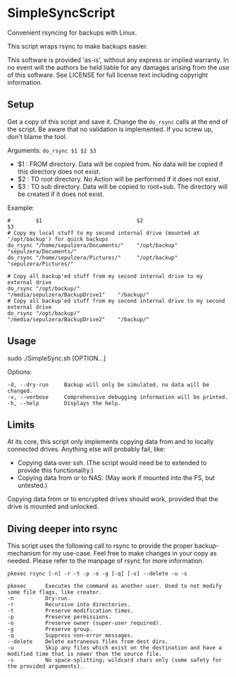 # SimpleSyncScript
Convenient rsyncing for backups with Linux.

This script wraps rsync to make backups easier.

This software is provided 'as-is', without any express or implied warranty. In no event will the authors be held liable for any damages arising from the use of this software. See LICENSE for full license text including copyright information.

## Setup

Get a copy of this script and save it.
Change the ```do_rsync``` calls at the end of the script.
Be aware that no validation is implemented. If you screw up, don't blame the tool.

Arguments:
```do_rsync $1 $2 $3```
* $1 : FROM directory. Data will be copied from. No data will be copied if this directory does not exist.
* $2 : TO root directory. No Action will be performed if it does not exist.
* $3 : TO sub directory. Data will be copied to root+sub. The directory will be created if it does not exist.

Example:
```stylus
#        $1                              $2                                 $3
# Copy my local stuff to my second internal drive (mounted at '/opt/backup') for quick backups
do_rsync "/home/sepulzera/Documents/"    "/opt/backup"                      "sepulzera/Documents/"
do_rsync "/home/sepulzera/Pictures/"     "/opt/backup"                      "sepulzera/Pictures/"

# Copy all backup'ed stuff from my second internal drive to my external drive
do_rsync "/opt/backup/"                  "/media/sepulzera/BackupDrive1"    "/backup/"
# Copy all backup'ed stuff from my second internal drive to my second external drive
do_rsync "/opt/backup/"                  "/media/sepulzera/BackupDrive2"    "/backup/"
```

## Usage

sudo ./SimpleSync.sh [OPTION...]

Options:
```stylus
-d, --dry-run     Backup will only be simulated, no data will be changed.
-v, --verbose     Comprehensive debugging information will be printed.
-h, --help        Displays the help.
```

## Limits

At its core, this script only implements copying data from and to locally connected drives. Anything else will probably fail, like:
* Copying data over ssh. (The script would need be to extended to provide this functionality.)
* Copying data from or to NAS. (May work if mounted into the FS, but untested.)

Copying data from or to encrypted drives should work, provided that the drive is mounted and unlocked.

## Diving deeper into rsync

This script uses the following call to rsync to provide the proper backup-mechanism for my use-case. Feel free to make changes in your copy as needed. Please refer to the manpage of rsync for more information.

```
pkexec rsync [-n] -r -t -p -o -g [-q] [-v] --delete -u -s

pkexec      Executes the command as another user. Used to not modify some file flags, like creator.
-n          Dry-run.
-r          Recursive into directories.
-t          Preserve modification times.
-p          Preserve permissions.
-o          Preserve owner (super-user required).
-g          Preserve group.
-q          Suppress non-error messages.
--delete    Delete extraneous files from dest dirs.
-u          Skip any files which exist on the destination and have a modified time that is newer than the source file.
-s          No space-splitting; wildcard chars only (some safety for the provided arguments).
```
